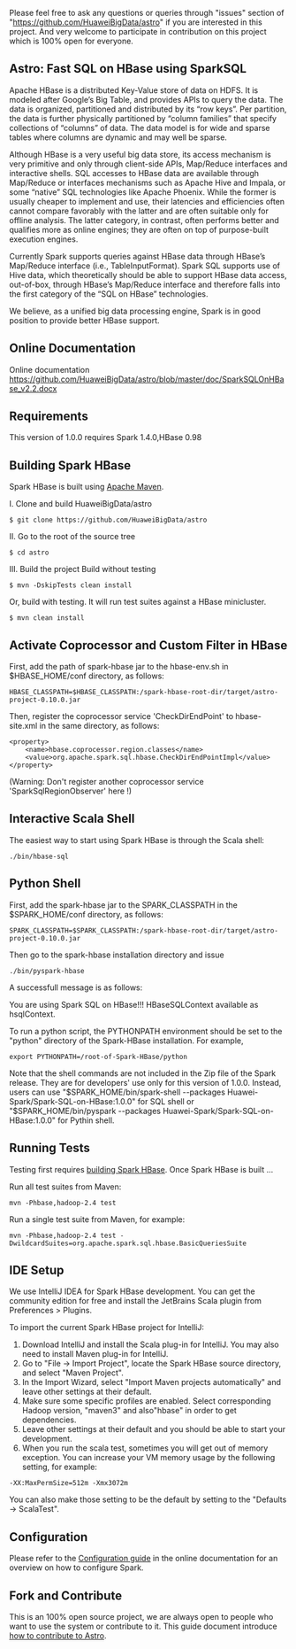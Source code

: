 Please feel free to ask any questions or queries through "issues" section of "https://github.com/HuaweiBigData/astro" if you are interested in this project. And very welcome to participate in contribution on this project which is 100% open for everyone.

## Astro: Fast SQL on HBase using SparkSQL

Apache HBase is a distributed Key-Value store of data on HDFS. It is modeled after Google’s Big Table, and provides APIs to query the data. The data is organized, partitioned and distributed by its “row keys”. Per partition, the data is further physically partitioned by “column families” that specify collections of “columns” of data. The data model is for wide and sparse tables where columns are dynamic and may well be sparse.

Although HBase is a very useful big data store, its access mechanism is very primitive and only through client-side APIs, Map/Reduce interfaces and interactive shells. SQL accesses to HBase data are available through Map/Reduce or interfaces mechanisms such as Apache Hive and Impala, or some “native” SQL technologies like Apache Phoenix. While the former is usually cheaper to implement and use, their latencies and efficiencies often cannot compare favorably with the latter and are often suitable only for offline analysis. The latter category, in contrast, often performs better and qualifies more as online engines; they are often on top of purpose-built execution engines.

Currently Spark supports queries against HBase data through HBase’s Map/Reduce interface (i.e., TableInputFormat). Spark SQL supports use of Hive data, which theoretically should be able to support HBase data access, out-of-box, through HBase’s Map/Reduce interface and therefore falls into the first category of the “SQL on HBase” technologies.

We believe, as a unified big data processing engine, Spark is in good position to provide better HBase support.

## Online Documentation

Online documentation https://github.com/HuaweiBigData/astro/blob/master/doc/SparkSQLOnHBase_v2.2.docx

## Requirements

This version of 1.0.0 requires Spark 1.4.0,HBase 0.98

## Building Spark HBase

Spark HBase is built using [Apache Maven](http://maven.apache.org/).

I. Clone and build HuaweiBigData/astro
```
$ git clone https://github.com/HuaweiBigData/astro
```

II. Go to the root of the source tree
```
$ cd astro
```

III. Build the project
Build without testing
```
$ mvn -DskipTests clean install 
```
Or, build with testing. It will run test suites against a HBase minicluster.
```
$ mvn clean install
```

## Activate Coprocessor and Custom Filter in HBase

First, add the path of spark-hbase jar to the hbase-env.sh in $HBASE_HOME/conf directory, as follows:
```
HBASE_CLASSPATH=$HBASE_CLASSPATH:/spark-hbase-root-dir/target/astro-project-0.10.0.jar
```
Then, register the coprocessor service 'CheckDirEndPoint' to hbase-site.xml in the same directory, as follows:
```
<property>
    <name>hbase.coprocessor.region.classes</name>
    <value>org.apache.spark.sql.hbase.CheckDirEndPointImpl</value>
</property>
```
(Warning: Don't register another coprocessor service 'SparkSqlRegionObserver' here !)


## Interactive Scala Shell

The easiest way to start using Spark HBase is through the Scala shell:
```
./bin/hbase-sql
```

## Python Shell

First, add the spark-hbase jar to the SPARK_CLASSPATH in the $SPARK_HOME/conf directory, as follows:
```
SPARK_CLASSPATH=$SPARK_CLASSPATH:/spark-hbase-root-dir/target/astro-project-0.10.0.jar
```
Then go to the spark-hbase installation directory and issue
```
./bin/pyspark-hbase
```
A successfull message is as follows:

   You are using Spark SQL on HBase!!!
   HBaseSQLContext available as hsqlContext.

To run a python script, the PYTHONPATH environment should be set to the "python" directory of the Spark-HBase installation. For example,
```
export PYTHONPATH=/root-of-Spark-HBase/python
```

Note that the shell commands are not included in the Zip file of the Spark release. They are for developers' use only for this version of 1.0.0. Instead, users can use "$SPARK_HOME/bin/spark-shell --packages Huawei-Spark/Spark-SQL-on-HBase:1.0.0" for SQL shell or "$SPARK_HOME/bin/pyspark --packages Huawei-Spark/Spark-SQL-on-HBase:1.0.0" for Pythin shell.

## Running Tests

Testing first requires [building Spark HBase](#building-spark-hbase). Once Spark HBase is built ...

Run all test suites from Maven:
```
mvn -Phbase,hadoop-2.4 test
```
Run a single test suite from Maven, for example:
```
mvn -Phbase,hadoop-2.4 test -DwildcardSuites=org.apache.spark.sql.hbase.BasicQueriesSuite
```
## IDE Setup

We use IntelliJ IDEA for Spark HBase development. You can get the community edition for free and install the JetBrains Scala plugin from Preferences > Plugins.

To import the current Spark HBase project for IntelliJ:

1. Download IntelliJ and install the Scala plug-in for IntelliJ. You may also need to install Maven plug-in for IntelliJ.
2. Go to "File -> Import Project", locate the Spark HBase source directory, and select "Maven Project".
3. In the Import Wizard, select "Import Maven projects automatically" and leave other settings at their default. 
4. Make sure some specific profiles are enabled. Select corresponding Hadoop version, "maven3" and also"hbase" in order to get dependencies.
5. Leave other settings at their default and you should be able to start your development.
6. When you run the scala test, sometimes you will get out of memory exception. You can increase your VM memory usage by the following setting, for example:

```
-XX:MaxPermSize=512m -Xmx3072m
```

You can also make those setting to be the default by setting to the "Defaults -> ScalaTest".

## Configuration

Please refer to the [Configuration guide](http://spark.apache.org/docs/latest/configuration.html)
in the online documentation for an overview on how to configure Spark.

## Fork and Contribute
This is an 100% open source project, we are always open to people who want to use the system or contribute to it. 
This guide document introduce [how to contribute to Astro](https://github.com/HuaweiBigData/astro/wiki/How-to-contribute-to-Astro).
